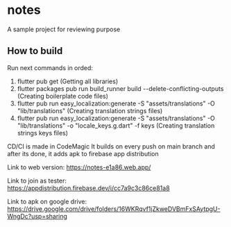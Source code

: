 # notes

A sample project for reviewing purpose

## How to build

Run next commands in orded:

1. flutter pub get     (Getting all libraries)
2. flutter packages pub run build_runner build --delete-conflicting-outputs (Creating boilerplate code files)
3. flutter pub run easy_localization:generate -S "assets/translations" -O "lib/translations" (Creating translation strings files)
4. flutter pub run easy_localization:generate -S "assets/translations" -O "lib/translations" -o "locale_keys.g.dart" -f keys (Creating translation strings keys files)

CD/CI is made in CodeMagic
It builds on every push on main branch and after its done, it adds apk to firebase app distribution

Link to web version: https://notes-e1a86.web.app/

Link to join as tester: https://appdistribution.firebase.dev/i/cc7a9c3c86ce81a8

Link to apk on google drive: https://drive.google.com/drive/folders/16WKRqvf1jZkweDVBmFxSAytpgU-WngDc?usp=sharing